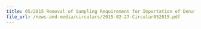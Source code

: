 ```yaml
---
title: 05/2015 Removal of Sampling Requirement for Importation of Denatured Ethyl Alcohol
file_url: /news-and-media/circulars/2015-02-27-Circular052015.pdf
---
```

